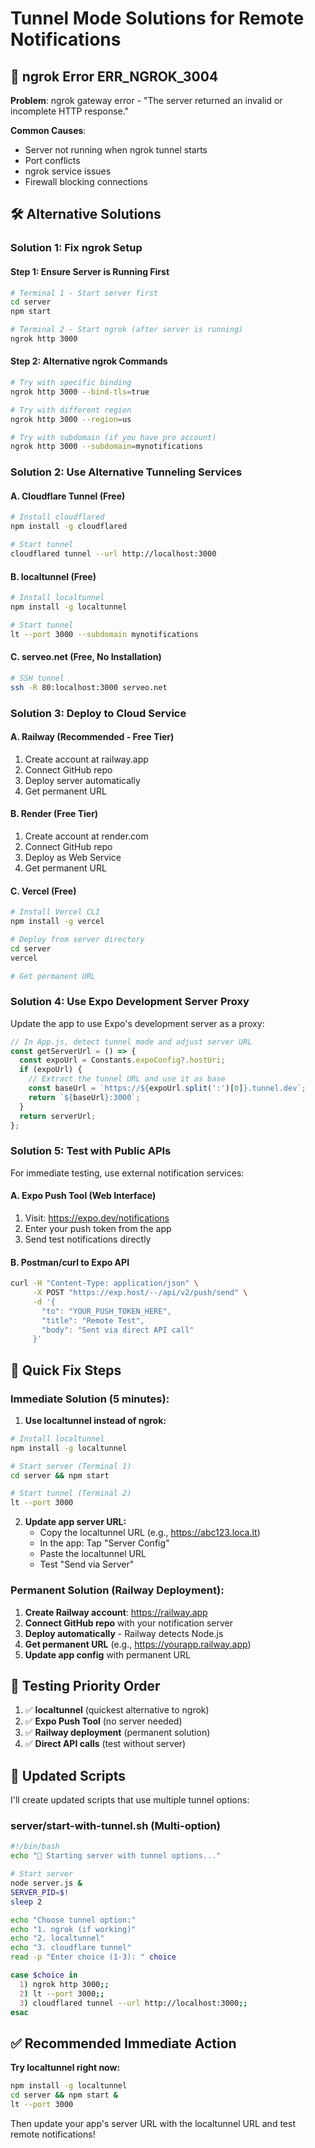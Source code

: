 # Tunnel Mode Solutions for Remote Notifications

## 🚨 **ngrok Error ERR_NGROK_3004**

**Problem**: ngrok gateway error - "The server returned an invalid or incomplete HTTP response."

**Common Causes**:
- Server not running when ngrok tunnel starts
- Port conflicts
- ngrok service issues
- Firewall blocking connections

## 🛠️ **Alternative Solutions**

### **Solution 1: Fix ngrok Setup**

#### **Step 1: Ensure Server is Running First**
```bash
# Terminal 1 - Start server first
cd server
npm start

# Terminal 2 - Start ngrok (after server is running)
ngrok http 3000
```

#### **Step 2: Alternative ngrok Commands**
```bash
# Try with specific binding
ngrok http 3000 --bind-tls=true

# Try with different region
ngrok http 3000 --region=us

# Try with subdomain (if you have pro account)
ngrok http 3000 --subdomain=mynotifications
```

### **Solution 2: Use Alternative Tunneling Services**

#### **A. Cloudflare Tunnel (Free)**
```bash
# Install cloudflared
npm install -g cloudflared

# Start tunnel
cloudflared tunnel --url http://localhost:3000
```

#### **B. localtunnel (Free)**
```bash
# Install localtunnel
npm install -g localtunnel

# Start tunnel
lt --port 3000 --subdomain mynotifications
```

#### **C. serveo.net (Free, No Installation)**
```bash
# SSH tunnel
ssh -R 80:localhost:3000 serveo.net
```

### **Solution 3: Deploy to Cloud Service**

#### **A. Railway (Recommended - Free Tier)**
1. Create account at railway.app
2. Connect GitHub repo
3. Deploy server automatically
4. Get permanent URL

#### **B. Render (Free Tier)**
1. Create account at render.com  
2. Connect GitHub repo
3. Deploy as Web Service
4. Get permanent URL

#### **C. Vercel (Free)**
```bash
# Install Vercel CLI
npm install -g vercel

# Deploy from server directory
cd server
vercel

# Get permanent URL
```

### **Solution 4: Use Expo Development Server Proxy**

Update the app to use Expo's development server as a proxy:

```javascript
// In App.js, detect tunnel mode and adjust server URL
const getServerUrl = () => {
  const expoUrl = Constants.expoConfig?.hostUri;
  if (expoUrl) {
    // Extract the tunnel URL and use it as base
    const baseUrl = `https://${expoUrl.split(':')[0]}.tunnel.dev`;
    return `${baseUrl}:3000`;
  }
  return serverUrl;
};
```

### **Solution 5: Test with Public APIs**

For immediate testing, use external notification services:

#### **A. Expo Push Tool (Web Interface)**
1. Visit: https://expo.dev/notifications
2. Enter your push token from the app
3. Send test notifications directly

#### **B. Postman/curl to Expo API**
```bash
curl -H "Content-Type: application/json" \
     -X POST "https://exp.host/--/api/v2/push/send" \
     -d '{
       "to": "YOUR_PUSH_TOKEN_HERE",
       "title": "Remote Test",
       "body": "Sent via direct API call"
     }'
```

## 🔧 **Quick Fix Steps**

### **Immediate Solution (5 minutes):**

1. **Use localtunnel instead of ngrok:**
```bash
# Install localtunnel
npm install -g localtunnel

# Start server (Terminal 1)
cd server && npm start

# Start tunnel (Terminal 2)  
lt --port 3000
```

2. **Update app server URL:**
   - Copy the localtunnel URL (e.g., https://abc123.loca.lt)
   - In the app: Tap "Server Config"
   - Paste the localtunnel URL
   - Test "Send via Server"

### **Permanent Solution (Railway Deployment):**

1. **Create Railway account**: https://railway.app
2. **Connect GitHub repo** with your notification server
3. **Deploy automatically** - Railway detects Node.js
4. **Get permanent URL** (e.g., https://yourapp.railway.app)
5. **Update app config** with permanent URL

## 🎯 **Testing Priority Order**

1. ✅ **localtunnel** (quickest alternative to ngrok)
2. ✅ **Expo Push Tool** (no server needed)
3. ✅ **Railway deployment** (permanent solution)
4. ✅ **Direct API calls** (test without server)

## 📝 **Updated Scripts**

I'll create updated scripts that use multiple tunnel options:

### **server/start-with-tunnel.sh** (Multi-option)
```bash
#!/bin/bash
echo "🚀 Starting server with tunnel options..."

# Start server
node server.js &
SERVER_PID=$!
sleep 2

echo "Choose tunnel option:"
echo "1. ngrok (if working)"
echo "2. localtunnel" 
echo "3. cloudflare tunnel"
read -p "Enter choice (1-3): " choice

case $choice in
  1) ngrok http 3000;;
  2) lt --port 3000;;
  3) cloudflared tunnel --url http://localhost:3000;;
esac
```

## ✅ **Recommended Immediate Action**

**Try localtunnel right now:**
```bash
npm install -g localtunnel
cd server && npm start &
lt --port 3000
```

Then update your app's server URL with the localtunnel URL and test remote notifications!